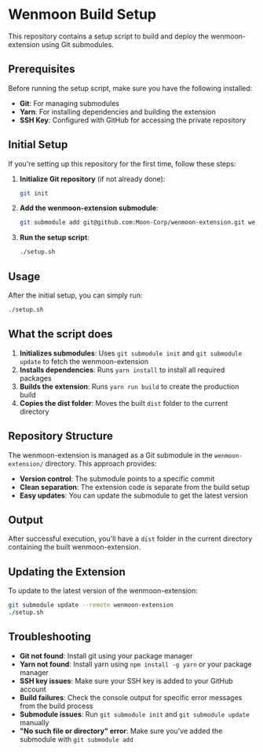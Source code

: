 # Wenmoon Build Setup

This repository contains a setup script to build and deploy the wenmoon-extension using Git submodules.

## Prerequisites

Before running the setup script, make sure you have the following installed:

- **Git**: For managing submodules
- **Yarn**: For installing dependencies and building the extension
- **SSH Key**: Configured with GitHub for accessing the private repository

## Initial Setup

If you're setting up this repository for the first time, follow these steps:

1. **Initialize Git repository** (if not already done):
   ```bash
   git init
   ```

2. **Add the wenmoon-extension submodule**:
   ```bash
   git submodule add git@github.com:Moon-Corp/wenmoon-extension.git wenmoon-extension
   ```

3. **Run the setup script**:
   ```bash
   ./setup.sh
   ```

## Usage

After the initial setup, you can simply run:

```bash
./setup.sh
```

## What the script does

1. **Initializes submodules**: Uses `git submodule init` and `git submodule update` to fetch the wenmoon-extension
2. **Installs dependencies**: Runs `yarn install` to install all required packages
3. **Builds the extension**: Runs `yarn run build` to create the production build
4. **Copies the dist folder**: Moves the built `dist` folder to the current directory

## Repository Structure

The wenmoon-extension is managed as a Git submodule in the `wenmoon-extension/` directory. This approach provides:

- **Version control**: The submodule points to a specific commit
- **Clean separation**: The extension code is separate from the build setup
- **Easy updates**: You can update the submodule to get the latest version

## Output

After successful execution, you'll have a `dist` folder in the current directory containing the built wenmoon-extension.

## Updating the Extension

To update to the latest version of the wenmoon-extension:

```bash
git submodule update --remote wenmoon-extension
./setup.sh
```

## Troubleshooting

- **Git not found**: Install git using your package manager
- **Yarn not found**: Install yarn using `npm install -g yarn` or your package manager
- **SSH key issues**: Make sure your SSH key is added to your GitHub account
- **Build failures**: Check the console output for specific error messages from the build process
- **Submodule issues**: Run `git submodule init` and `git submodule update` manually
- **"No such file or directory" error**: Make sure you've added the submodule with `git submodule add` 